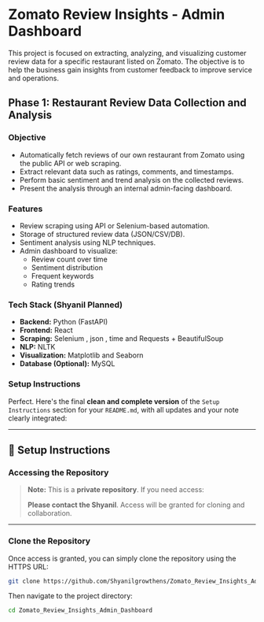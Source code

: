 # Zomato Review Insights - Admin Dashboard

This project is focused on extracting, analyzing, and visualizing customer review data for a specific restaurant listed on Zomato. The objective is to help the business gain insights from customer feedback to improve service and operations.

## Phase 1: Restaurant Review Data Collection and Analysis

### Objective

- Automatically fetch reviews of our own restaurant from Zomato using the public API or web scraping.
- Extract relevant data such as ratings, comments, and timestamps.
- Perform basic sentiment and trend analysis on the collected reviews.
- Present the analysis through an internal admin-facing dashboard.

### Features

- Review scraping using API or Selenium-based automation.
- Storage of structured review data (JSON/CSV/DB).
- Sentiment analysis using NLP techniques.
- Admin dashboard to visualize:
  - Review count over time
  - Sentiment distribution
  - Frequent keywords
  - Rating trends

### Tech Stack (Shyanil Planned)

- **Backend:** Python (FastAPI)
- **Frontend:** React 
- **Scraping:** Selenium , json , time and  Requests + BeautifulSoup 
- **NLP:** NLTK
- **Visualization:**  Matplotlib and Seaborn
- **Database (Optional):** MySQL


### Setup Instructions
Perfect. Here's the final **clean and complete version** of the `Setup Instructions` section for your `README.md`, with all updates and your note clearly integrated:

---

## 🔧 Setup Instructions

### Accessing the Repository

> **Note:** This is a **private repository**. If you need access:
>
> **Please contact the Shyanil**. Access will be granted for cloning and collaboration.

---

### Clone the Repository

Once access is granted, you can simply clone the repository using the HTTPS URL:

```bash
git clone https://github.com/Shyanilgrowthens/Zomato_Review_Insights_Admin_Dashboard.git
```

Then navigate to the project directory:

```bash
cd Zomato_Review_Insights_Admin_Dashboard
```
